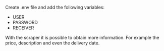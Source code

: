 Create .env file and add the following variables:
- USER
- PASSWORD
- RECEIVER

With the scraper it is possible to obtain more information. For example the price, description and even the delivery date.
